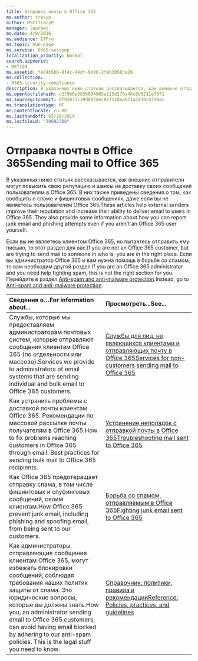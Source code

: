 ```yaml
---
title: Отправка почты в Office 365
ms.author: tracyp
author: MSFTTracyP
manager: laurawi
ms.date: 4/9/2016
ms.audience: ITPro
ms.topic: hub-page
ms.service: O365-seccomp
localization_priority: Normal
search.appverid:
- MET150
ms.assetid: f9d4b5b6-8f4c-44df-9b06-2f9b3058ca20
ms.collection:
- M365-security-compliance
description: В указанных ниже статьях рассказывается, как внешние отправители могут повысить свою репутацию и шансы на доставку своих сообщений пользователям в Office 365. В них также приведены сведения о том, как сообщить о спаме и фишинговых сообщениях, даже если вы не являетесь пользователем Office 365.
ms.openlocfilehash: c3f9b6e383b604985a125d270a46c0b0211e7071
ms.sourcegitcommit: 0f93b37c39d807dec91f118aa671a3430c47a9ac
ms.translationtype: MT
ms.contentlocale: ru-RU
ms.lasthandoff: 03/20/2019
ms.locfileid: "30692388"
---
```

# <a name="sending-mail-to-office-365"></a><span data-ttu-id="1d230-104">Отправка почты в Office 365</span><span class="sxs-lookup"><span data-stu-id="1d230-104">Sending mail to Office 365</span></span>

<span data-ttu-id="1d230-p102">В указанных ниже статьях рассказывается, как внешние отправители могут повысить свою репутацию и шансы на доставку своих сообщений пользователям в Office 365. В них также приведены сведения о том, как сообщить о спаме и фишинговых сообщениях, даже если вы не являетесь пользователем Office 365.</span><span class="sxs-lookup"><span data-stu-id="1d230-p102">These articles help external senders improve their reputation and increase their ability to deliver email to users in Office 365. They also provide some information about how you can report junk email and phishing attempts even if you aren't an Office 365 user yourself.</span></span>
  
<span data-ttu-id="1d230-107">Если вы не являетесь клиентом Office 365, но пытаетесь отправить ему письмо, то этот раздел для вас.</span><span class="sxs-lookup"><span data-stu-id="1d230-107">If you are not an Office 365 customer, but are trying to send mail to someone in who is, you are in the right place.</span></span> <span data-ttu-id="1d230-108">Если вы администратор Office 365 и вам нужна помощь в борьбе со спамом, то вам необходим другой раздел.</span><span class="sxs-lookup"><span data-stu-id="1d230-108">If you are an Office 365 administrator and you need help fighting spam, this is not the right section for you.</span></span> <span data-ttu-id="1d230-109">Перейдите в раздел [Anti-spam and anti-malware protection](http://technet.microsoft.com/library/93c6c227-7442-4293-b64d-ec8f15c928db.aspx).</span><span class="sxs-lookup"><span data-stu-id="1d230-109">Instead, go to [Anti-spam and anti-malware protection](http://technet.microsoft.com/library/93c6c227-7442-4293-b64d-ec8f15c928db.aspx).</span></span>
  
|<span data-ttu-id="1d230-110">**Сведения о…**</span><span class="sxs-lookup"><span data-stu-id="1d230-110">**For information about...**</span></span>|<span data-ttu-id="1d230-111">**Просмотреть...**</span><span class="sxs-lookup"><span data-stu-id="1d230-111">**See...**</span></span>|
|:-----|:-----|
|<span data-ttu-id="1d230-112">Службы, которые мы предоставляем администраторам почтовых систем, которые отправляют сообщения клиентам Office 365 (по отдельности или массово).</span><span class="sxs-lookup"><span data-stu-id="1d230-112">Services we provide to administrators of email systems that are sending individual and bulk email to Office 365 customers.</span></span>  <br/> |[<span data-ttu-id="1d230-113">Службы для лиц, не являющихся клиентами и отправляющих почту в Office 365</span><span class="sxs-lookup"><span data-stu-id="1d230-113">Services for non-customers sending mail to Office 365</span></span>](services-for-non-customers.md) <br/> |
|<span data-ttu-id="1d230-p104">Как устранить проблемы с доставкой почты клиентам Office 365. Рекомендации по массовой рассылке почты получателям в Office 365.</span><span class="sxs-lookup"><span data-stu-id="1d230-p104">How to fix problems reaching customers in Office 365 through email. Best practices for sending bulk mail to Office 365 recipients.</span></span>  <br/> |[<span data-ttu-id="1d230-116">Устранение неполадок с отправкой почты в Office 365</span><span class="sxs-lookup"><span data-stu-id="1d230-116">Troubleshooting mail sent to Office 365</span></span>](troubleshooting-mail-sent-to-office-365.md) <br/> |
|<span data-ttu-id="1d230-117">Как Office 365 предотвращает отправку спама, в том числе фишинговых и спуфинговых сообщений, своим клиентам.</span><span class="sxs-lookup"><span data-stu-id="1d230-117">How Office 365 prevent junk email, including phishing and spoofing email, from being sent to our customers.</span></span>  <br/> |[<span data-ttu-id="1d230-118">Борьба со спамом, отправляемым в Office 365</span><span class="sxs-lookup"><span data-stu-id="1d230-118">Fighting junk email sent to Office 365</span></span>](fighting-junk-email.md) <br/> |
|<span data-ttu-id="1d230-p105">Как администраторы, отправляющие сообщения клиентам Office 365, могут избежать блокировки сообщений, соблюдая требования наших политик защиты от спама. Это юридические вопросы, которые вы должны знать.</span><span class="sxs-lookup"><span data-stu-id="1d230-p105">How you, an administrator sending email to Office 365 customers, can avoid having email blocked by adhering to our anti-spam policies. This is the legal stuff you need to know.</span></span>  <br/> |[<span data-ttu-id="1d230-121">Справочник: политики, правила и рекомендации</span><span class="sxs-lookup"><span data-stu-id="1d230-121">Reference: Policies, practices, and guidelines</span></span>](reference-policies-practices-and-guidelines.md) <br/> |
   

